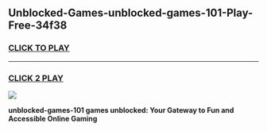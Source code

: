 
## Unblocked-Games-unblocked-games-101-Play-Free-34f38
<h3>
<a href="https://premium76.site?title=unblocked-games-101&ref=09A">CLICK TO PLAY</a></h3>
<hr>

<h3>
<a href="https://premium76.site?title=unblocked-games-101&ref=09A">CLICK 2 PLAY</a>
  
</h3>

<a href="https://premium76.site?title=unblocked-games-101&ref=09A"><img src="https://clearcache.store/games.png"></a>


**unblocked-games-101 games unblocked: Your Gateway to Fun and Accessible Online Gaming**
